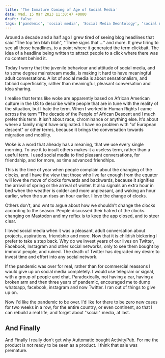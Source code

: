 ```yaml
---
title: 'The Immature Coming of Age of Social Media'
date: Wed, 15 Mar 2023 11:30:47 +0000
draft: false
tags: ['pandemic', 'social media', 'Social Media Deontology', 'social media living room', 'social networking']
---
```


Around a decade and a half ago I grew tired of seeing blog headlines that said "The top ten blah blah", "Three signs that ..." and more. It grew tiring to see all those headlines, to a point where it generated the term clickbait. The idea of a headline being written to attract people to a click where there was no content behind it.

Today I worry that the juvenile behaviour and attitude of social media, and to some degree mainstream media, is making it hard to have meaningful adult conversations. A lot of social media is about sensationalism, and tabloid superficiality, rather than meaningful, pleasant conversation and idea sharing.

I realise that terms like woke are apparently based on African American culture in the US to describe white people that are in tune with the reality of the situation, but I hate the term. When I worked in Human Rights I came across the term "The decade of the People of African Descent and I much prefer this term. It isn't about race, chrominance or anything else. It's about where a family might have originated. I have no problem with "of European descent" or other terms, because it brings the conversation towards migration and mobility.

Woke is a word that already has a meaning, that we use every single morning. To use it to insult others makes it a useless term, rather than a useful term. I used social media to find pleasant conversations, for friendship, and for more, as time advanced friendhips.

This is the time of year when people complain about the changing of the clocks, and I have the view that those who live far enough from the equator will love the move of clocks forwards and backwards, because it signifies the arrival of spring or the arrival of winter. It also signals an extra hour in bed when the weather is colder and more unpleasant, and waking an hour earlier, when the sun rises an hour earlier. I love the change of clocks.

Others don't, and wnt to argue about how we shouldn't change the clocks according to the season. People discussed their hatred of the clocks changing on Mastodon and my reflex is to keep the app closed, and to steer clear.

I loved social media when it was a pleasant, adult conversation about projects, aspirations, friendship and more. Now that it is childish bickering I prefer to take a step back. Why do we invest years of our lives on Twitter, Facebook, Instagram and other social networks, only to see them bought by immoral people, and ruined. The death of Twitter has degraded my desire to invest time and effort into any social network.

If the pandemic was over for real, rather than for commercial reassons I would give up on social media completely. I would use telegram or signal, with a group of people and chat. Paradoxically, not having a car, having a broken arm and then three years of pandemic, encouraged me to dump whatsapp, facebook, instagram and now Twitter. I ran out of things to give up on.

Now I'd like the pandemic to be over. I'd like for there to be zero new cases for two weeks in a row, for the entire country, or even continent, so that I can rebuild a real life, and forget about "social" media, at last.

And Finally
-----------

And Finally I really don't get why Auttomatic bought ActivityPub. For me the product is not ready to be seen as a product. I think that sale was premature.